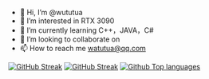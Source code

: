 - 👋 Hi, I’m @wututua
- 👀 I’m interested in RTX 3090
- 🌱 I’m currently learning C++，JAVA，C#
- 💞️ I’m looking to collaborate on 
- 📫 How to reach me watutua@qq.com

[![GitHub Streak](https://github-readme-stats.vercel.app/api?username=wututua&show_icons=true&theme=radical&hide_border=true)](https://git.io/streak-stats)
[![GitHub Streak](http://github-readme-streak-stats.herokuapp.com?user=wututua&theme=dark&hide_border=true&date_format=M%20j%5B%2C%20Y%5D)](https://git.io/streak-stats)
[![Github Top languages](https://github-readme-stats.vercel.app/api/top-langs/?username=wututua&layout=compact&theme=dark)](https://github.com/anuraghazra/github-readme-stats)

<!---
wututua/wututua is a ✨ special ✨ repository because its `README.md` (this file) appears on your GitHub profile.
You can click the Preview link to take a look at your changes.
--->

